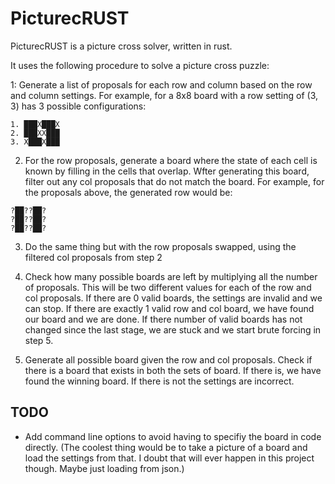 # PicturecRUST

PicturecRUST is a picture cross solver, written in rust.

It uses the following procedure to solve a picture cross puzzle:

1: Generate a list of proposals for each row and column based on the row and column settings.
   For example, for a 8x8 board with a row setting of (3, 3) has 3 possible configurations:

```
1. ███X███X
2. ███XX███
3. X███X███
```
2. For the row proposals, generate a board where the state of each cell is known by filling
   in the cells that overlap. Wfter generating this board, filter out any col proposals that do
   not match the board. For example, for the proposals above, the generated row would be:

```
?██??██?
?██??██?
?██??██?
```

3. Do the same thing but with the row proposals swapped, using the filtered col proposals from step 2

4. Check how many possible boards are left by multiplying all the number of proposals. This will
   be two different values for each of the row and col proposals. If there are 0 valid boards,
   the settings are invalid and we can stop. If there are exactly 1 valid row and col board, we have
   found our board and we are done. If there number of valid boards has not changed since the last
   stage, we are stuck and we start brute forcing in step 5.

5. Generate all possible board given the row and col proposals. Check if there is a board that
   exists in both the sets of board. If there is, we have found the winning board. If there is not
   the settings are incorrect.

## TODO

- Add command line options to avoid having to specifiy the board in code directly.
  (The coolest thing would be to take a picture of a board and load the settings from that.
   I doubt that will ever happen in this project though. Maybe just loading from json.)

